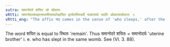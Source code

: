 ```yaml
---
sutra: समानोदरे शयित ओ चोदात्तः
vRtti: समानोदरशब्दात्सप्तमीसमर्थाच्छयित इत्येतस्मिन्नर्थे यत्प्रत्ययो भवति ओकारश्चोदात्तः ॥
vRtti_eng: "The affix यत् comes in the sense of 'who sleeps,' after the word '_samanodara_' in the locative construction, and the _udatta_ falls on the letter ओ ॥"
---
```

The word शयित is equal to स्थितः 'remain'. Thus समानोदरे शयितः = समानोदर्यः 'uterine brother' i. e. who has slept in the same womb. See (VI. 3. 88).
